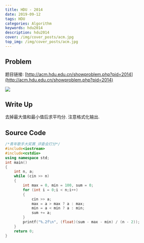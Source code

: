 ```yaml
---
title: HDU - 2014
date: 2019-09-12
tags: HDU
categories: Algorithm
keywords: hdu2014
description: hdu2014
cover: /img/cover_posts/acm.jpg
top_img: /img/cover_posts/acm.jpg
---
```

## Problem

题目链接: [http://acm.hdu.edu.cn/showproblem.php?pid=2014](http://acm.hdu.edu.cn/showproblem.php?pid=2014)

![](/img/img_posts/hdu2014.png)

## Write Up

去掉最大值和最小值后求平均分.
注意格式化输出.

## Source Code

``` c++
/*青年歌手大奖赛_评委会打分*/
#include<iostream>
#include<cstdio>
using namespace std;
int main()
{
	int n, a;
	while (cin >> n)
	{
		int max = 0, min = 100, sum = 0;
		for (int i = 0;i < n;i++)
		{
			cin >> a;
			max = a > max ? a : max;
			min = a < min ? a : min;
			sum += a;
		}
		printf("%.2f\n", (float)(sum - max - min) / (n - 2));
	}
	return 0;
}
```
